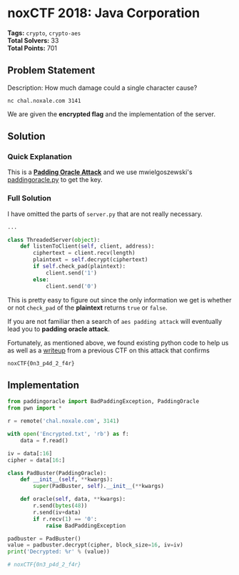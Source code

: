 # noxCTF 2018: Java Corporation

__Tags:__ `crypto`, `crypto-aes`  
__Total Solvers:__ 33  
__Total Points:__ 701

## Problem Statement

Description: How much damage could a single character cause?

`nc chal.noxale.com 3141`

We are given the __encrypted flag__ and the implementation of the server.

## Solution

### Quick Explanation

This is a [__Padding Oracle Attack__](https://en.wikipedia.org/wiki/Padding_oracle_attack) and we use mwielgoszewski's [paddingoracle.py](https://github.com/mwielgoszewski/python-paddingoracle) to get the key.

### Full Solution

I have omitted the parts of `server.py` that are not really necessary.

```python
...

class ThreadedServer(object):
    def listenToClient(self, client, address):
        ciphertext = client.recv(length)
        plaintext = self.decrypt(ciphertext)
        if self.check_pad(plaintext):
            client.send('1')
        else:
            client.send('0')
```

This is pretty easy to figure out since the only information we get is whether or not `check_pad` of the __plaintext__ returns `true` or `false`.

If you are not familiar then a search of `aes padding attack` will eventually lead you to __padding oracle attack__.

Fortunately, as mentioned above, we found existing python code to help us as well as a [writeup](https://eugenekolo.com/blog/csaw-qual-ctf-2016/) from a previous CTF on this attack that confirms 

`noxCTF{0n3_p4d_2_f4r}`

## Implementation

```python
from paddingoracle import BadPaddingException, PaddingOracle  
from pwn import *

r = remote('chal.noxale.com', 3141)

with open('Encrypted.txt', 'rb') as f:
    data = f.read()

iv = data[:16]
cipher = data[16:]

class PadBuster(PaddingOracle):  
    def __init__(self, **kwargs):
        super(PadBuster, self).__init__(**kwargs)

    def oracle(self, data, **kwargs):
        r.send(bytes(48))
        r.send(iv+data)
        if r.recv(1) == '0':
            raise BadPaddingException

padbuster = PadBuster()
value = padbuster.decrypt(cipher, block_size=16, iv=iv)
print('Decrypted: %r' % (value))       

# noxCTF{0n3_p4d_2_f4r}
```
